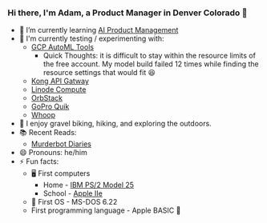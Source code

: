 ### Hi there, I'm Adam, a Product Manager in Denver Colorado 👋

- 🌱 I’m currently learning [AI Product Management](https://www.coursera.org/specializations/ai-product-management-duke)
- 🧪 I'm currently testing / experimenting with:
  - [GCP AutoML Tools](https://cloud.google.com/automl/)
    - Quick Thoughts: it is difficult to stay within the resource limits of the free account. My model build failed 12 times while finding the resource settings that would fit 😆
  - [Kong API Gatway](https://konghq.com/products/kong-gateway)
  - [Linode Compute](https://www.linode.com/)
  - [OrbStack](https://orbstack.dev/)
  - [GoPro Quik](https://gopro.com/en/us/shop/quik-app-video-photo-editor)
  - [Whoop](https://www.whoop.com/us/en/)
- 🚵 I enjoy gravel biking, hiking, and exploring the outdoors.
- 📚 Recent Reads:
  - [Murderbot Diaries](https://marthawells.com/murderbot.htm)
- 😄 Pronouns: he/him
- ⚡ Fun facts:
  - 🖥️ First computers
    - Home - [IBM PS/2 Model 25](https://en.wikipedia.org/wiki/IBM_PS/2_Model_25)
    - School - [Apple IIe](https://en.wikipedia.org/wiki/Apple_IIe)
  - 💾 First OS - MS-DOS 6.22
  - First programming language - Apple BASIC 🤣
